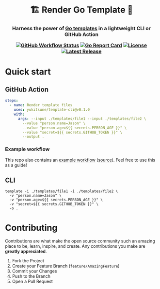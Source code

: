 <h1 align="center">
  🏗 Render Go Template 🚧 
</h1>

<h3 align="center">
  Harness the power of <a href="https://pkg.go.dev/text/template">Go templates</a> in a lightweight CLI or GitHub Action

  [![GitHub Workflow Status](https://img.shields.io/github/workflow/status/YuKitsune/template-cli/CI)](https://github.com/YuKitsune/template-cli/actions?query=workflow:CI)
  [![Go Report Card](https://goreportcard.com/badge/github.com/YuKitsune/template-cli)](https://goreportcard.com/report/github.com/YuKitsune/template-cli)
  [![License](https://img.shields.io/github/license/YuKitsune/template-cli)](https://github.com/YuKitsune/template-cli/blob/main/LICENSE)
  [![Latest Release](https://img.shields.io/github/v/release/YuKitsune/template-cli?include_prereleases)](https://github.com/YuKitsune/template-cli/releases)

</h3>

# Quick start

## GitHub Action
```yaml
steps:
  - name: Render template files
    uses: yukitsune/template-cli@v0.1.0
    with:
      args: --input ./templates/file1 --input ./templates/file2 \
        --value "person.name=Jason" \
        --value "person.age=${{ secrets.PERSON_AGE }}" \
        --value "secret=${{ secrets.GITHUB_TOKEN }}" \
        --output .
```

### Example workflow
This repo also contains an [example workflow](https://github.com/YuKitsune/template-cli/runs/5165039206?check_suite_focus=true) ([source](https://github.com/YuKitsune/template-cli/blob/main/.github/workflows/example.yml)).
Feel free to use this as a guide!

## CLI
```shell
template -i ./templates/file1 -i ./templates/file2 \
  -v "person.name=Jason" \
  -v "person.age=${{ secrets.PERSON_AGE }}" \
  -v "secret=${{ secrets.GITHUB_TOKEN }}" \
  -o .
```


# Contributing

Contributions are what make the open source community such an amazing place to be, learn, inspire, and create.
Any contributions you make are **greatly appreciated**.

1. Fork the Project
2. Create your Feature Branch (`feature/AmazingFeature`)
3. Commit your Changes
4. Push to the Branch
5. Open a Pull Request
